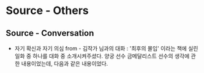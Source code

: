 

# Source - Others



## Source - Conversation



- 자기 확신과 자기 의심
  from - 김작가 님과의 대화
  : '최후의 몰입' 이라는 책에 실린 일화 중 하나를 대화 중 소개시켜주셨다.
  양궁 선수 금메달리스트 선수의 생각에 관한 내용이었는데, 다음과 같은 내용이었다. 

  > 